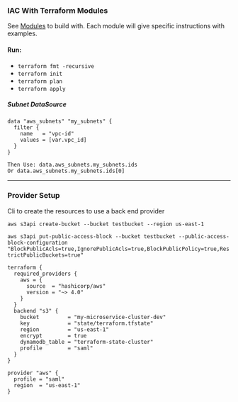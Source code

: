 ### IAC With Terraform Modules

See [Modules](https://github.com/dibiancoj/IAC/tree/main/Modules) to build with. Each module will give specific instructions with examples.

#### Run:
- ```terraform fmt -recursive```
- ```terraform init```
- ```terraform plan```
- ```terraform apply```

##### Subnet DataSource
```
data "aws_subnets" "my_subnets" {
  filter {
    name   = "vpc-id"
    values = [var.vpc_id]
  }
}

Then Use: data.aws_subnets.my_subnets.ids
Or data.aws_subnets.my_subnets.ids[0]
```
-----------

### Provider Setup

Cli to create the resources to use a back end provider

```aws s3api create-bucket --bucket testbucket --region us-east-1```

```aws s3api put-public-access-block --bucket testbucket --public-access-block-configuration "BlockPublicAcls=true,IgnorePublicAcls=true,BlockPublicPolicy=true,RestrictPublicBuckets=true"```

```
terraform {
  required_providers {
    aws = {
      source  = "hashicorp/aws"
      version = "~> 4.0"
    }
  }
  backend "s3" {
    bucket         = "my-microservice-cluster-dev"
    key            = "state/terraform.tfstate"
    region         = "us-east-1"
    encrypt        = true
    dynamodb_table = "terraform-state-cluster"
    profile        = "saml"
  }
}

provider "aws" {
  profile = "saml"
  region  = "us-east-1"
}
```
